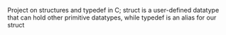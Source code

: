 Project on structures and typedef in C; struct is a user-defined datatype that can hold other primitive datatypes, while typedef is an alias for our struct
